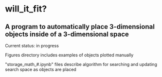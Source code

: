 # will_it_fit?

## A program to automatically place 3-dimensional objects inside of a 3-dimensional space

Current status: in progress

Figures directory includes examples of objects plotted manually

"storage_math_#.ipynb" files describe algorithm for searching and updating search space as objects are placed
